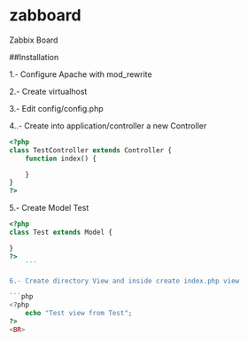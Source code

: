 # zabboard
Zabbix Board

##Installation

1.- Configure Apache with mod_rewrite

2.- Create virtualhost

3.- Edit config/config.php

4..- Create into application/controller a new Controller

```php
<?php
class TestController extends Controller {
	function index() {

	}
}
?>
```

5.- Create Model Test

```php
<?php
class Test extends Model {

}
?>
	```

6.- Create directory View and inside create index.php view

```php
<?php
	echo "Test view from Test";
?>
<BR>
```